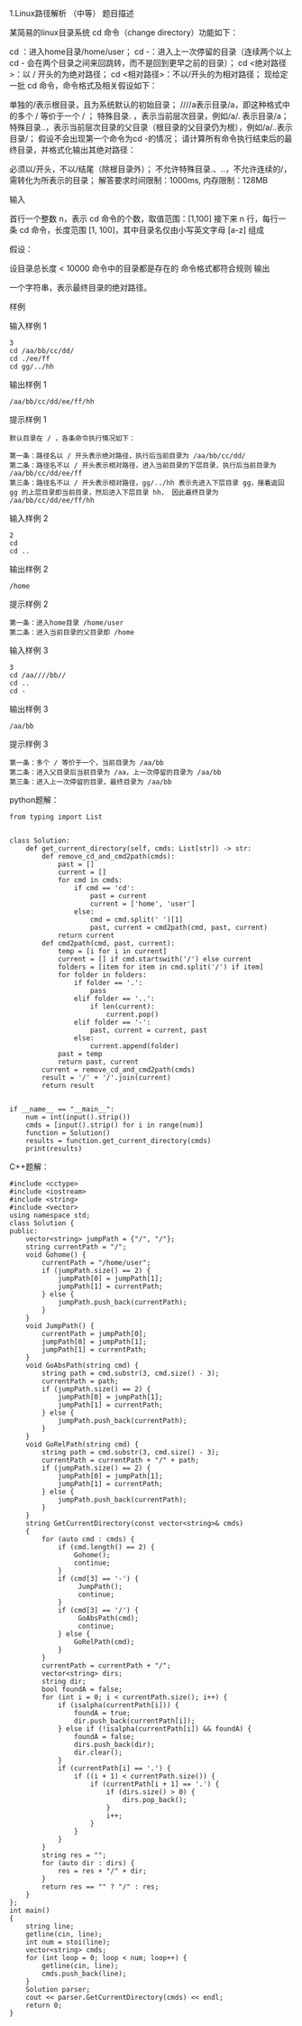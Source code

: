 1.Linux路径解析  （中等）
题目描述

某简易的linux目录系统 cd 命令（change directory）功能如下：

cd ：进入home目录/home/user；
cd -：进入上一次停留的目录（连续两个以上 cd - 会在两个目录之间来回跳转，而不是回到更早之前的目录）；
cd <绝对路径>：以 / 开头的为绝对路径；
cd <相对路径>：不以/开头的为相对路径；
现给定一批 cd 命令，命令格式及相关假设如下：

单独的/表示根目录，且为系统默认的初始目录；
////a表示目录/a，即这种格式中的多个 / 等价于一个 / ；
特殊目录. ，表示当前层次目录，例如/a/. 表示目录/a；
特殊目录..，表示当前层次目录的父目录（根目录的父目录仍为根），例如/a/..表示目录/；
假设不会出现第一个命令为cd -的情况；
请计算所有命令执行结束后的最终目录，并格式化输出其绝对路径：

必须以/开头，不以/结尾（除根目录外）；
不允许特殊目录.、..，不允许连续的/，需转化为所表示的目录；
解答要求时间限制：1000ms, 内存限制：128MB

输入

首行一个整数 n，表示 cd 命令的个数，取值范围：[1,100]
接下来 n 行，每行一条 cd 命令，长度范围 [1, 100]，其中目录名仅由小写英文字母 [a-z] 组成

假设：

设目录总长度 < 10000
命令中的目录都是存在的
命令格式都符合规则
输出

一个字符串，表示最终目录的绝对路径。

样例

  输入样例 1

    3
    cd /aa/bb/cc/dd/
    cd ./ee/ff
    cd gg/../hh

  输出样例 1

    /aa/bb/cc/dd/ee/ff/hh

  提示样例 1

    默认目录在 / ，各条命令执行情况如下：
    
    第一条：路径名以 / 开头表示绝对路径，执行后当前目录为 /aa/bb/cc/dd/
    第二条：路径名不以 / 开头表示相对路径，进入当前目录的下层目录，执行后当前目录为 /aa/bb/cc/dd/ee/ff
    第三条：路径名不以 / 开头表示相对路径，gg/../hh 表示先进入下层目录 gg，接着返回 gg 的上层目录即当前目录，然后进入下层目录 hh， 因此最终目录为 /aa/bb/cc/dd/ee/ff/hh
    
  输入样例 2 

    2
    cd
    cd ..

  输出样例 2

    /home

  提示样例 2

    第一条：进入home目录 /home/user
    第二条：进入当前目录的父目录即 /home

  输入样例 3 

    3
    cd /aa////bb//
    cd ..
    cd -

  输出样例 3

    /aa/bb

  提示样例 3

    第一条：多个 / 等价于一个，当前目录为 /aa/bb
    第二条：进入父目录后当前目录为 /aa，上一次停留的目录为 /aa/bb
    第三条：进入上一次停留的目录，最终目录为 /aa/bb


python题解：

    from typing import List
    
    
    class Solution:
        def get_current_directory(self, cmds: List[str]) -> str:
            def remove_cd_and_cmd2path(cmds):
                past = []
                current = []
                for cmd in cmds:
                    if cmd == 'cd':
                        past = current
                        current = ['home', 'user']
                    else:
                        cmd = cmd.split(' ')[1]
                        past, current = cmd2path(cmd, past, current)
                return current
            def cmd2path(cmd, past, current):
                temp = [i for i in current]
                current = [] if cmd.startswith('/') else current
                folders = [item for item in cmd.split('/') if item]
                for folder in folders:
                    if folder == '.':
                        pass
                    elif folder == '..':
                        if len(current):
                            current.pop()
                    elif folder == '-':
                        past, current = current, past
                    else:
                        current.append(folder)
                past = temp
                return past, current
            current = remove_cd_and_cmd2path(cmds)
            result = '/' + '/'.join(current)
            return result
    
    
    if __name__ == "__main__":
        num = int(input().strip())
        cmds = [input().strip() for i in range(num)]
        function = Solution()
        results = function.get_current_directory(cmds)
        print(results)


C++题解：

    #include <cctype>
    #include <iostream>
    #include <string>
    #include <vector>
    using namespace std;
    class Solution {
    public:
        vector<string> jumpPath = {"/", "/"};
        string currentPath = "/";
        void Gohome() {
            currentPath = "/home/user";
            if (jumpPath.size() == 2) {
                jumpPath[0] = jumpPath[1];
                jumpPath[1] = currentPath;
            } else {
                jumpPath.push_back(currentPath);
            }
        }
        void JumpPath() {
            currentPath = jumpPath[0];
            jumpPath[0] = jumpPath[1];
            jumpPath[1] = currentPath;
        }
        void GoAbsPath(string cmd) {
            string path = cmd.substr(3, cmd.size() - 3);
            currentPath = path;
            if (jumpPath.size() == 2) {
                jumpPath[0] = jumpPath[1];
                jumpPath[1] = currentPath;
            } else {
                jumpPath.push_back(currentPath);
            }
        }
        void GoRelPath(string cmd) {
            string path = cmd.substr(3, cmd.size() - 3);
            currentPath = currentPath + "/" + path;
            if (jumpPath.size() == 2) {
                jumpPath[0] = jumpPath[1];
                jumpPath[1] = currentPath;
            } else {
                jumpPath.push_back(currentPath);
            }
        }
        string GetCurrentDirectory(const vector<string>& cmds)
        {
            for (auto cmd : cmds) {
                if (cmd.length() == 2) {
                    Gohome();
                    continue;
                }
                if (cmd[3] == '-') {
                     JumpPath();
                     continue;
                }
                if (cmd[3] == '/') {
                     GoAbsPath(cmd);
                     continue;
                } else {
                    GoRelPath(cmd);
                }
            }
            currentPath = currentPath + "/";
            vector<string> dirs;
            string dir;
            bool foundA = false;
            for (int i = 0; i < currentPath.size(); i++) {
                if (isalpha(currentPath[i])) {
                    foundA = true;
                    dir.push_back(currentPath[i]);
                } else if (!isalpha(currentPath[i]) && foundA) {
                    foundA = false;
                    dirs.push_back(dir);
                    dir.clear();
                }
                if (currentPath[i] == '.') {
                    if ((i + 1) < currentPath.size()) {
                        if (currentPath[i + 1] == '.') {
                            if (dirs.size() > 0) {
                                dirs.pop_back();
                            }
                            i++;
                        }
                    }
                }
            }
            string res = "";
            for (auto dir : dirs) {
                res = res + "/" + dir;
            }
            return res == "" ? "/" : res;
        }
    };
    int main()
    {
        string line;
        getline(cin, line);
        int num = stoi(line);
        vector<string> cmds;
        for (int loop = 0; loop < num; loop++) {
            getline(cin, line);
            cmds.push_back(line);
        }
        Solution parser;
        cout << parser.GetCurrentDirectory(cmds) << endl;
        return 0;
    }




